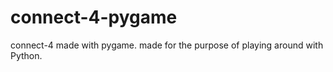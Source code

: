 # connect-4-pygame
connect-4 made with pygame. made for the purpose of playing around with Python. 
